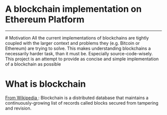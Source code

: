 # A blockchain implementation on Ethereum Platform
<hr/>
# Motivation
All the current implementations of blockchains are tightly coupled with the larger context and problems they (e.g. Bitcoin or Ethereum) are trying to solve. This makes understanding blockchains a necessarily harder task, than it must be. Especially source-code-wisely. This project is an attempt to provide as concise and simple implementation of a blockchain as possible

# What is blockchain
<a href="http://wikipedia.com">From Wikipedia </a>: Blockchain is a distributed database that maintains a continuously-growing list of records called blocks secured from tampering and revision.

